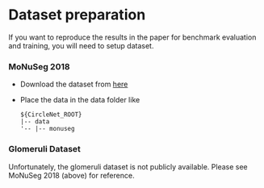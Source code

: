 # Dataset preparation

If you want to reproduce the results in the paper for benchmark evaluation and training, you will need to setup dataset.


### MoNuSeg 2018

- Download the dataset from [here](https://vanderbilt.box.com/s/zixelvwb75fqdlpg2hl9bz04s207j43k)
- Place the data in the data folder like

  ~~~
  ${CircleNet_ROOT}
  |-- data
  '-- |-- monuseg
  ~~~

### Glomeruli Dataset

Unfortunately, the glomeruli dataset is not publicly available. Please see MoNuSeg 2018 (above) for reference.
